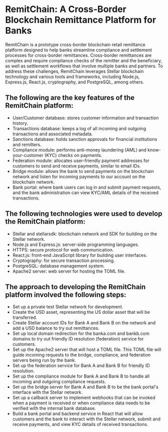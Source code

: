 # RemitChain: A Cross-Border Blockchain Remittance Platform for Banks

RemitChain is a prototype cross-border blockchain retail remittance platform designed to help banks streamline compliance and settlement processes for cross-border remittances. Cross-border remittances are complex and require compliance checks of the remitter and the beneficiary, as well as settlement workflows that involve multiple banks and partners. To address these challenges, RemitChain leverages Stellar blockchain technology and various tools and frameworks, including Node.js, Express.js, React.js, cryptography, and PostgreSQL, among others.

## The following are the key features of the RemitChain platform:

- User/Customer database: stores customer information and transaction history.
- Transactions database: keeps a log of all incoming and outgoing transactions and associated metadata.
- Sanctions database: holds sanction approvals for financial institutions and remitters.
- Compliance module: performs anti-money laundering (AML) and know-your-customer (KYC) checks on payments.
- Federation module: allocates user-friendly payment addresses for customers to send and receive payments, similar to email IDs.
- Bridge module: allows the bank to send payments on the blockchain network and listen for incoming payments to our account on the blockchain network.
- Bank portal: where bank users can log in and submit payment requests, and the bank administration can view KYC/AML details of the received transactions.


## The following technologies were used to develop the RemitChain platform:

- Stellar and stellarsdk: blockchain network and SDK for building on the Stellar network.
- Node.js and Express.js: server-side programming languages.
- HTTPS: secure protocol for web communication.
- React.js: front-end JavaScript library for building user interfaces.
- Cryptography: for secure transaction processing.
- PostgreSQL: database management system.
- Apache2 server: web server for hosting the TOML file.

## The approach to developing the RemitChain platform involved the following steps:

- Set up a private test Stellar network for development.
- Create the USD asset, representing the US dollar asset that will be transferred.
- Create Stellar account IDs for Bank A and Bank B on the network and add a USD balance to try out remittances.
- Set up local domain redirection for the banka.com and bankb.com domains to try out friendly ID resolution (federation) service for customers.
- Set up the Apache2 server that will host a TOML file. This TOML file will guide incoming requests to the bridge, compliance, and federation servers being run by the bank.
- Set up the federation service for Bank A and Bank B for friendly ID resolution.
- Set up the compliance module for Bank A and Bank B to handle all incoming and outgoing compliance requests.
- Set up the bridge server for Bank A and Bank B to be the bank portal's interface with the Stellar network.
- Set up a callback server to implement webhooks that can be invoked when a payment is received or when compliance data needs to be verified with the internal bank database.
- Build a bank portal and backend service in React that will allow customers and the bank to interact with the Stellar network, submit and receive payments, and view KYC details of received transactions.
